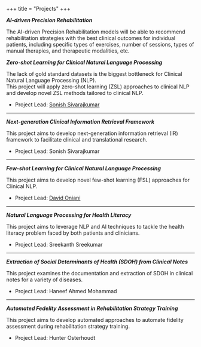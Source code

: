 +++
title = "Projects"
+++

**_AI-driven Precision Rehabilitation_**

The AI-driven Precision Rehabilitation models will be able to recommend rehabilitation strategies with the best clinical outcomes for individual patients, including specific types of exercises, number of sessions, types of manual therapies, and therapeutic modalities, etc.

**_Zero-shot Learning for Clinical Natural Language Processing_**

The lack of gold standard datasets is the biggest bottleneck for Clinical Natural Language
Processing (NLP).  
This project will apply zero-shot learning (ZSL) approaches to clinical NLP and develop novel ZSL
methods tailored to clinical NLP.

- Project Lead: [Sonish Sivarajkumar][sonish]

---

**_Next-generation Clinical Information Retrieval Framework_**

This project aims to develop next-generation information retrieval (IR) framework to facilitate
clinical and translational research.

- Project Lead: Sonish Sivarajkumar

---

**_Few-shot Learning for Clinical Natural Language Processing_**

This project aims to develop novel few-shot learning (FSL) approaches for Clinical NLP.

- Project Lead: [David Oniani][david]

---

**_Natural Language Processing for Health Literacy_**

This project aims to leverage NLP and AI techniques to tackle the health literacy problem faced by
both patients and clinicians.

- Project Lead: Sreekanth Sreekumar

---

**_Extraction of Social Determinants of Health (SDOH) from Clinical Notes_**

This project examines the documentation and extraction of SDOH in clinical notes for a variety of
diseases.

- Project Lead: Haneef Ahmed Mohammad

---

**_Automated Fedelity Assessment in Rehabilitation Strategy Training_**

This project aims to develop automated approaches to automate fidelity assessment during
rehabilitation strategy training.

- Project Lead: Hunter Osterhoudt

[david]: https://davidoniani.com
[sonish]: https://sonishsivarajkumar.github.io/homepage/
